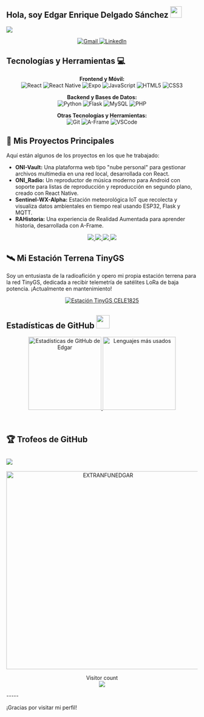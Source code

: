 ## Hola, soy Edgar Enrique Delgado Sánchez <img src="https://raw.githubusercontent.com/MartinHeinz/MartinHeinz/master/wave.gif" width=30px>
<p>
  <a ><img src="https://readme-typing-svg.herokuapp.com?&font=IBM+Plex+Sans&color=abcdef&size=20&lines=¡Bienvenido+a+mi+perfil+de+GitHub!;Soy+ingeniero+en+sistemas+computacionales;Desarrollador+y+entusiasta+de+la+tecnología" /></a>
</p>

<p align="center">
 
  <a href="mailto:edgar.delgado.a239@gmail.com?subject=Feedback%20Desde%20GitHub&body=Hola," target="_blank">
    <img src="https://img.shields.io/badge/Gmail-D14836?style=for-the-badge&logo=gmail&logoColor=white" alt="Gmail"/>
  </a>
  <a href="https://www.linkedin.com/in/edgar-enrique-delgado-sanchez/" target="_blank">
    <img alt="LinkedIn" src="https://img.shields.io/badge/LinkedIn-0077B5?style=for-the-badge&logo=linkedin&logoColor=white">
  </a>   
</p>


## Tecnologías y Herramientas 💻

<p align="center">
  <strong>Frontend y Móvil:</strong><br>
  <img alt="React" src="https://img.shields.io/badge/React-20232A?style=for-the-badge&logo=react&logoColor=61DAFB">
  <img alt="React Native" src="https://img.shields.io/badge/React_Native-20232A?style=for-the-badge&logo=react&logoColor=61DAFB">
  <img alt="Expo" src="https://img.shields.io/badge/Expo-000020?style=for-the-badge&logo=expo&logoColor=white">
  <img alt="JavaScript" src="https://img.shields.io/badge/javascript-%23323330.svg?style=for-the-badge&logo=javascript&logoColor=%23F7DF1E">
  <img alt="HTML5" src="https://img.shields.io/badge/html5-%23E34F26.svg?style=for-the-badge&logo=html5&logoColor=white">
  <img alt="CSS3" src="https://img.shields.io/badge/css3-%231572B6.svg?style=for-the-badge&logo=css3&logoColor=white">
</p>
<p align="center">
  <strong>Backend y Bases de Datos:</strong><br>
  <img alt="Python" src="https://img.shields.io/badge/Python-3776AB?style=for-the-badge&logo=python&logoColor=white">
  <img alt="Flask" src="https://img.shields.io/badge/Flask-000000?style=for-the-badge&logo=flask&logoColor=white">
  <img alt="MySQL" src="https://img.shields.io/badge/MySQL-00000F?style=for-the-badge&logo=mysql&logoColor=white">
  <img alt="PHP" src="https://img.shields.io/badge/php-%23777BB4.svg?style=for-the-badge&logo=php&logoColor=white">
</p>
<p align="center">
  <strong>Otras Tecnologías y Herramientas:</strong><br>
  <img alt="Git" src="https://img.shields.io/badge/git-F05032.svg?style=for-the-badge&logo=git&logoColor=white">
  <img alt="A-Frame" src="https://img.shields.io/badge/A--Frame-EF2D5E?style=for-the-badge&logo=a-frame&logoColor=white">
  <img alt="VSCode" src="https://img.shields.io/badge/vscode-007ACC.svg?style=for-the-badge&logo=visualstudiocode&logoColor=white">
</p>

## 🚀 Mis Proyectos Principales

Aquí están algunos de los proyectos en los que he trabajado:

- **ONI-Vault:** Una plataforma web tipo "nube personal" para gestionar archivos multimedia en una red local, desarrollada con React.
- **ONI_Radio:** Un reproductor de música moderno para Android con soporte para listas de reproducción y reproducción en segundo plano, creado con React Native.
- **Sentinel-WX-Alpha:** Estación meteorológica IoT que recolecta y visualiza datos ambientales en tiempo real usando ESP32, Flask y MQTT.
- **RAHistoria:** Una experiencia de Realidad Aumentada para aprender historia, desarrollada con A-Frame.

<div align="center">
  <a href="https://github.com/EXTRANFUNEDGAR/ONI-Vault">
    <img src="https://github-readme-stats.vercel.app/api/pin/?username=EXTRANFUNEDGAR&repo=ONI-Vault&theme=tokyonight" />
  </a>   
  <a href="https://github.com/EXTRANFUNEDGAR/ONI_Radio">
    <img src="https://github-readme-stats.vercel.app/api/pin/?username=EXTRANFUNEDGAR&repo=ONI_Radio&theme=tokyonight" />
  </a> 

  <a href="https://github.com/EXTRANFUNEDGAR/Sentinel-WX-Alpha">
    <img src="https://github-readme-stats.vercel.app/api/pin/?username=EXTRANFUNEDGAR&repo=Sentinel-WX-Alpha&theme=tokyonight" />
  </a>  
    <a href="https://github.com/EXTRANFUNEDGAR/RAHistoria">
    <img src="https://github-readme-stats.vercel.app/api/pin/?username=EXTRANFUNEDGAR&repo=RAHistoria&theme=tokyonight" />
  </a> 
</div>

## 🛰️ Mi Estación Terrena TinyGS

Soy un entusiasta de la radioafición y opero mi propia estación terrena para la red TinyGS, dedicada a recibir telemetría de satélites LoRa de baja potencia.
¡Actualmente en mantenimiento!

<p align="center"> <a href="https://tinygs.com/station/CELE1825@863290581" target="_blank"> <img src="https://img.shields.io/badge/TinyGS-CELE1825-00bfae?style=for-the-badge&logo=signal&logoColor=white" alt="Estación TinyGS CELE1825"> </a> </p>


## Estadísticas de GitHub <img src="https://i.pinimg.com/originals/65/c4/f4/65c4f452571be1261e9c623f7da488ac.gif" width=35px>



<p align="center">
  <a href="https://github.com/anuraghazra/github-readme-stats">
    <img alt="Estadísticas de GitHub de Edgar" src="https://github-readme-stats.vercel.app/api?username=EXTRANFUNEDGAR&show_icons=true&count_private=true&theme=tokyonight" height="192px"/>
  </a>
  <img src="https://github-readme-stats.vercel.app/api/top-langs?username=EXTRANFUNEDGAR&show_icons=true&locale=es&layout=compact&theme=tokyonight" alt="Lenguajes más usados" height="192px"/>
</p>



<br/>

## 🏆 Trofeos de GitHub

![](https://github-profile-trophy.vercel.app/?username=EXTRANFUNEDGAR&theme=tokyonight&no-frame=false&no-bg=false&margin-w=4)
----

 <p align="center">
  <a href="https://github.com/EXTRANFUNEDGAR">
    <img src="https://github-profile-summary-cards.vercel.app/api/cards/profile-details?username=EXTRANFUNEDGAR&theme=dracula&hide_border=true" width="520" alt="EXTRANFUNEDGAR"/>
  </a>
</p>




<p align="center"> 
  Visitor count<br>
  <img src="https://profile-counter.glitch.me/EXTRANFUNEDGAR/count.svg" />
</p>
-----

¡Gracias por visitar mi perfil!
